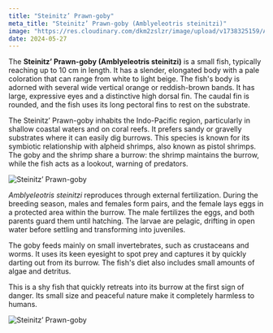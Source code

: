 ```yaml
---
title: "Steinitz’ Prawn-goby"
meta_title: "Steinitz’ Prawn-goby (Amblyeleotris steinitzi)"
image: "https://res.cloudinary.com/dkm2zslzr/image/upload/v1738325159/Amblyeleotris_Steinitzi_vkukxv.png"
date: 2024-05-27
---
```


The **Steinitz’ Prawn-goby (Amblyeleotris steinitzi)** is a small fish, typically reaching up to 10 cm in length. It has a slender, elongated body with a pale coloration that can range from white to light beige. The fish's body is adorned with several wide vertical orange or reddish-brown bands. It has large, expressive eyes and a distinctive high dorsal fin. The caudal fin is rounded, and the fish uses its long pectoral fins to rest on the substrate.

The Steinitz’ Prawn-goby inhabits the Indo-Pacific region, particularly in shallow coastal waters and on coral reefs. It prefers sandy or gravelly substrates where it can easily dig burrows. This species is known for its symbiotic relationship with alpheid shrimps, also known as pistol shrimps. The goby and the shrimp share a burrow: the shrimp maintains the burrow, while the fish acts as a lookout, warning of predators.

![Steinitz’ Prawn-goby](https://res.cloudinary.com/dkm2zslzr/image/upload/v1738325160/Amblyeleotris_Steinitzi_2400x1350_uvkxaw.png "Steinitz’ Prawn-goby")

*Amblyeleotris steinitzi* reproduces through external fertilization. During the breeding season, males and females form pairs, and the female lays eggs in a protected area within the burrow. The male fertilizes the eggs, and both parents guard them until hatching. The larvae are pelagic, drifting in open water before settling and transforming into juveniles.

The goby feeds mainly on small invertebrates, such as crustaceans and worms. It uses its keen eyesight to spot prey and captures it by quickly darting out from its burrow. The fish's diet also includes small amounts of algae and detritus.

This is a shy fish that quickly retreats into its burrow at the first sign of danger. Its small size and peaceful nature make it completely harmless to humans.

![Steinitz’ Prawn-goby](https://res.cloudinary.com/dkm2zslzr/image/upload/v1738325163/Amblyeleotris_Steinitzi_1_rb3hyj.png "Steinitz’ Prawn-goby")